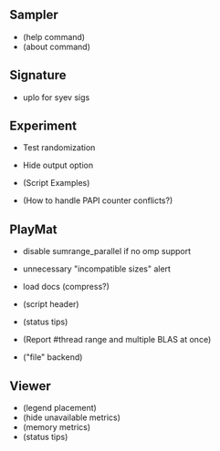Sampler
-------
* (help command)
* (about command)


Signature
----------
* uplo for syev sigs


Experiment
----------
* Test randomization
* Hide output option

* (Script Examples)
* (How to handle PAPI counter conflicts?)


PlayMat
-------
* disable sumrange_parallel if no omp support
* unnecessary "incompatible sizes" alert
* load docs (compress?)

* (script header)
* (status tips)
* (Report #thread range and multiple BLAS at once)
* ("file" backend)


Viewer
------

* (legend placement)
* (hide unavailable metrics)
* (memory metrics)
* (status tips)
